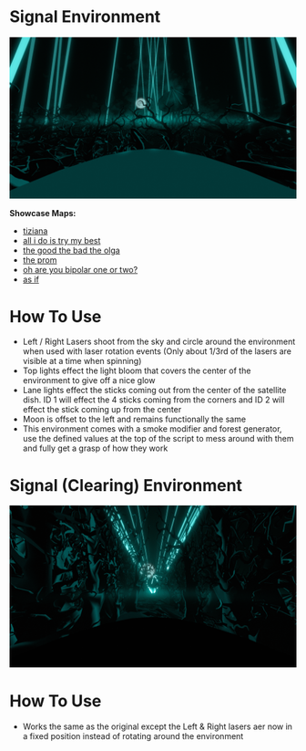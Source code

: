 # Signal Environment
![Signal Environment](Signal.png)

**Showcase Maps:**
- [tiziana](https://beatsaver.com/maps/34382)
- [all i do is try my best](https://beatsaver.com/maps/343f8)
- [the good the bad the olga](https://beatsaver.com/maps/34441)
- [the prom](https://beatsaver.com/maps/354e2)
- [oh are you bipolar one or two?](https://beatsaver.com/maps/35859)
- [as if](https://beatsaver.com/maps/3a51b)

# How To Use

- Left / Right Lasers shoot from the sky and circle around the environment when used with laser rotation events (Only about 1/3rd of the lasers are visible at a time when spinning)
- Top lights effect the light bloom that covers the center of the environment to give off a nice glow
- Lane lights effect the sticks coming out from the center of the satellite dish. ID 1 will effect the 4 sticks coming from the corners and ID 2 will effect the stick coming up from the center
- Moon is offset to the left and remains functionally the same
- This environment comes with a smoke modifier and forest generator, use the defined values at the top of the script to mess around with them and fully get a grasp of how they work

# Signal (Clearing) Environment
![Signal (Clearing) Environment](Signal%20(Clearing).png)

# How To Use

- Works the same as the original except the Left & Right lasers aer now in a fixed position instead of rotating around the environment